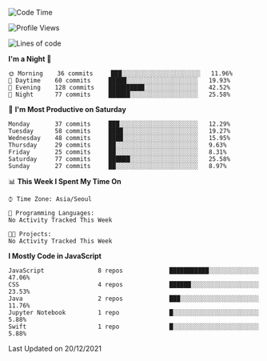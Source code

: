<!--START_SECTION:waka-->
![Code Time](http://img.shields.io/badge/Code%20Time-760%20hrs%2040%20mins-blue)

![Profile Views](http://img.shields.io/badge/Profile%20Views-12-blue)

![Lines of code](https://img.shields.io/badge/From%20Hello%20World%20I%27ve%20Written-54%20Thousand%20lines%20of%20code-blue)

**I'm a Night 🦉** 

```text
🌞 Morning    36 commits     ███░░░░░░░░░░░░░░░░░░░░░░   11.96% 
🌆 Daytime    60 commits     █████░░░░░░░░░░░░░░░░░░░░   19.93% 
🌃 Evening    128 commits    ██████████░░░░░░░░░░░░░░░   42.52% 
🌙 Night      77 commits     ██████░░░░░░░░░░░░░░░░░░░   25.58%

```
📅 **I'm Most Productive on Saturday** 

```text
Monday       37 commits     ███░░░░░░░░░░░░░░░░░░░░░░   12.29% 
Tuesday      58 commits     ████░░░░░░░░░░░░░░░░░░░░░   19.27% 
Wednesday    48 commits     ████░░░░░░░░░░░░░░░░░░░░░   15.95% 
Thursday     29 commits     ██░░░░░░░░░░░░░░░░░░░░░░░   9.63% 
Friday       25 commits     ██░░░░░░░░░░░░░░░░░░░░░░░   8.31% 
Saturday     77 commits     ██████░░░░░░░░░░░░░░░░░░░   25.58% 
Sunday       27 commits     ██░░░░░░░░░░░░░░░░░░░░░░░   8.97%

```


📊 **This Week I Spent My Time On** 

```text
⌚︎ Time Zone: Asia/Seoul

💬 Programming Languages: 
No Activity Tracked This Week

🐱‍💻 Projects: 
No Activity Tracked This Week

```

**I Mostly Code in JavaScript** 

```text
JavaScript               8 repos             ███████████░░░░░░░░░░░░░░   47.06% 
CSS                      4 repos             ██████░░░░░░░░░░░░░░░░░░░   23.53% 
Java                     2 repos             ███░░░░░░░░░░░░░░░░░░░░░░   11.76% 
Jupyter Notebook         1 repo              █░░░░░░░░░░░░░░░░░░░░░░░░   5.88% 
Swift                    1 repo              █░░░░░░░░░░░░░░░░░░░░░░░░   5.88%

```



 Last Updated on 20/12/2021
<!--END_SECTION:waka-->
